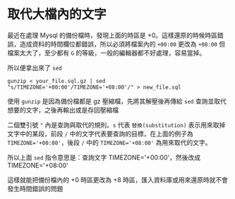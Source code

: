 # 取代大檔內的文字

最近在處理 Mysql 的備份檔時，發現上面的時區是 +0。這樣還原的時候時區錯誤，造成資料的時間欄位都錯誤，所以必須將檔案內的 `+00:00` 更改為 `+08:00`
但檔案太大了，至少都有 `G` 的等級，一般的編輯器都不好處理，容易當掉。

所以便拿出來了 `sed`

```text
gunzip < your_file.sql.gz | sed "s/TIMEZONE='+00:00'/TIMEZONE='+08:00'/" > new_file.sql
```

使用 `gunzip` 是因為備份檔都是 gz 壓縮檔，先將其解壓後再傳給 `sed` 查詢並取代想要的文字，之後再輸出或是存回壓縮檔

二個雙引號 `"` 內是查詢與取代的規則。`s` 代表 `替換(substitution)` 表示用來取掉文字中的某段，前段 `/` 中的文字代表要查詢的目標，在上面的例子為 `TIMEZONE='+00:00'`，後段 `/` 中的 `TIMEZONE='+08:00'` 為用來取代的文字。

所以上面 `sed` 指令意思是：查詢文字 TIMEZONE='+00:00'，然後改成 TIMEZONE='+08:00'

這樣就能把備份檔內的 +0 時區更改為 +8 時區，匯入資料庫或用來還原時就不會發生時間錯誤的問題
